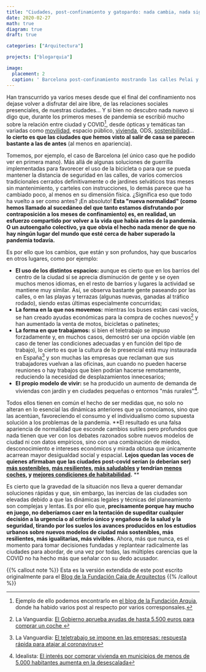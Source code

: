 ```yaml
---
title: "Ciudades, post-confinamiento y gatopardo: nada cambia, nada sigue igual. (versión extendida)"
date: 2020-02-27
math: true
diagram: true
draft: true

categories: ["Arquitectura"]

projects: ["blogarquia"]

image:
  placement: 2
  caption: ' Barcelona post-confinamiento mostrando las calles Pelai y Ronda Universitat (normalmente congestionadas) casi vacías y con ampliación provisional de aceras. Foto: Carlos Cámara'
---
```


Han transcurrido ya varios meses desde que el final del confinamiento nos dejase volver a disfrutar del aire libre, de las relaciones sociales presenciales, de nuestras ciudades... Y si bien no descubro nada nuevo si digo que, durante los primeros meses de pandemia se escribió mucho sobre la relación entre ciudad y COVID[^1], desde ópticas y temáticas tan variadas como <a href="https://blogfundacion.arquia.es/2020/04/covid19-y-movilidad/">movilidad</a>, espacio público, <a href="https://www.elperiodico.com/es/opinion/20200625/pacto-social-vivienda-articulo-eduardo-gonzalez-montserrat-pareja-eastaway-8014813">vivienda</a>, ODS, <a href="https://www.lavanguardia.com/natural/20200511/481086008891/supermanzana-covid-19-salvador-rueda-guim-costa.html">sostenibilidad</a>... **lo cierto es que las ciudades que hemos visto al salir de casa se parecen bastante a las de antes** (al menos en apariencia).

Tomemos, por ejemplo, el caso de Barcelona (el único caso que he podido ver en primera mano). Más allá de algunas soluciones de guerrilla implementadas para favorecer el uso de la bicicleta o para que se pueda mantener la distancia de seguridad en las calles, de varios comercios tradicionales cerrados definitivamente o de jardines selváticos tras meses sin mantenimiento, y carteles con instrucciones, lo demás parece que ha cambiado poco, al menos en su dimensión física. ¿Significa eso que todo ha vuelto a ser como antes? ¡En absoluto! **Esta "nueva normalidad" (como hemos llamado al sucedáneo del que tanto estamos disfrutando por contraposición a los meses de confinamiento) es, en realidad, un esfuerzo compartido por volver a la vida que había antes de la pandemia. O un autoengaño colectivo, ya que obvia el hecho nada menor de que no hay ningún lugar del mundo que esté cerca de haber superado la pandemia todavía.**

Es por ello que los cambios, que están y son profundos, hay que buscarlos en otros lugares, como por ejemplo:

* **El uso de los distintos espacios:** aunque es cierto que en los barrios del centro de la ciudad sí se aprecia disminución de gente y se oyen muchos menos idiomas, en el resto de barrios y lugares la actividad se mantiene muy similar. Así, se observa bastante gente paseando por las calles, o en las playas y terrazas (algunas nuevas, ganadas al tráfico rodado), siendo estas últimas especialmente concurridas;
* **La forma en la que nos movemos:** mientras los buses están casi vacíos,  se han creado ayudas económicas para la compra de coches nuevos[^2] y han aumentado la venta de motos, bicicletas o patinetes;
* **La forma en que trabajamos:** si bien el teletrabajo se impuso forzadamente y, en muchos casos, demostró ser una opción viable (en caso de tener las condiciones adecuadas y en función del tipo de trabajo), lo cierto es que la cultura de lo presencial está muy instaurada en España[^3] y son muchas las empresas que reclaman que sus trabajadores vuelvan a las oficinas, aun cuando no pueden hacerse reuniones o hay trabajos que bien podrían hacerse remotamente, reduciendo la necesidad de desplazamientos innecesarios;
* **El propio modelo de vivir:** se ha producido un aumento de demanda de viviendas con jardín y en ciudades pequeñas o entornos "más rurales"[^4].

Todos ellos tienen en común el hecho de ser medidas que, no solo no alteran en lo esencial las dinámicas anteriores que ya conocíamos, sino que las acentúan, favoreciendo el consumo y el individualismo como supuesta solución a los problemas de la pandemia. **El resultado es una falsa apariencia de normalidad que esconde cambios sutiles pero profundos que nada tienen que ver con los debates razonados sobre nuevos modelos de ciudad ni con datos empíricos, sino con una combinación de miedos, desconocimiento e intereses económicos y mirada obtusa que únicamente acarrean mayor desigualdad social y espacial. **Lejos quedan las voces de quienes afirmaban que las ciudades post-covid serían (o deberían ser) <a href="https://www.lavanguardia.com/local/barcelona/20200427/48740943226/barcelona-pandemia-coronavirus-covid-urbanismo-transformacion-arquitectos-urbanistas.html?facet=amp">más sostenibles</a>, <a href="https://theconversation.com/como-deben-ser-las-ciudades-sanas-y-resilientes-del-futuro-135801?utm_source=twitter&amp;utm_medium=bylinetwitterbutton">más resilientes</a>, <a href="https://www.escolasert.com/es/blog/casas-calles-barrios-y-ciudades-que-curan">más saludables</a> y tendrían <a href="https://www.eldiario.es/madrid/entrevista-ezquiaga_128_5956730.html">menos coches</a>, y <a href="https://elpais.com/elpais/2020/06/22/alterconsumismo/1592811834_935369.html?fbclid=IwAR38Aw5If7JBjOM6FrLU_hK60gFHzzIWEhndN0vvRLzinMitBqe-3MrjgGg">mejores condiciones de habitabilidad</a>.**
**

Es cierto que la gravedad de la situación nos lleva a querer demandar soluciones rápidas y que, sin embargo, las inercias de las ciudades son elevadas debido a que las dinámicas legales y técnicas del planeamiento son complejas y lentas. Es por ello que, **precisamente porque hay mucho en juego, no deberíamos caer en la tentación de supeditar cualquier decisión a la urgencia o al criterio único y engañoso de la salud y la seguridad, tirando por los suelos los avances producidos en los estudios urbanos sobre nuevos modelos de ciudad más sostenibles, más resilientes, más igualitarias, más vivibles.** Ahora, más que nunca, es el momento para tomar decisiones fundadas y replantear radicalmente las ciudades para abordar, de una vez por todas, las múltiples carencias que la COVID no ha hecho más que señalar con su dedo acusador.

{{% callout note %}}
Esta es la versión extendida de este post escrito originalmente para el [Blog de la Fundación Caja de Arquitectos](https://blogfundacion.arquia.es/2020/01/volver-12-anos-no-es-nada-o-si/)
{{% /callout %}}

[^1]: Ejemplo de ello podemos encontrarlo en [el blog de la Fundación Arquia](https://blogfundacion.arquia.es/?s=COVID&cat=&swp_category_limiter=0), donde ha habido varios post al respecto por varios corresponsales.
[^2]: La Vanguardia: <a href="https://www.lavanguardia.com/economia/20200616/481807009010/gobierno-aprueba-ayuda-hasta-5500-euros-comprar-coche.html">El Gobierno aprueba ayudas de hasta 5.500 euros para comprar un coche </a>
[^3]: La Vanguardia: <a href="https://www.lavanguardia.com/economia/20200314/474114767539/coronavirus-teletrabajo-espana-covid-19.html">El teletrabajo se impone en las empresas: respuesta rápida para atajar al coronavirus</a>
[^4]: Idealista: <a href="https://www.idealista.com/news/inmobiliario/vivienda/2020/08/11/786612-el-interes-por-comprar-vivienda-en-municipios-de-menos-de-5-000-habitantes-aumenta">El interés por comprar vivienda en municipios de menos de 5.000 habitantes aumenta en la desescalada</a>